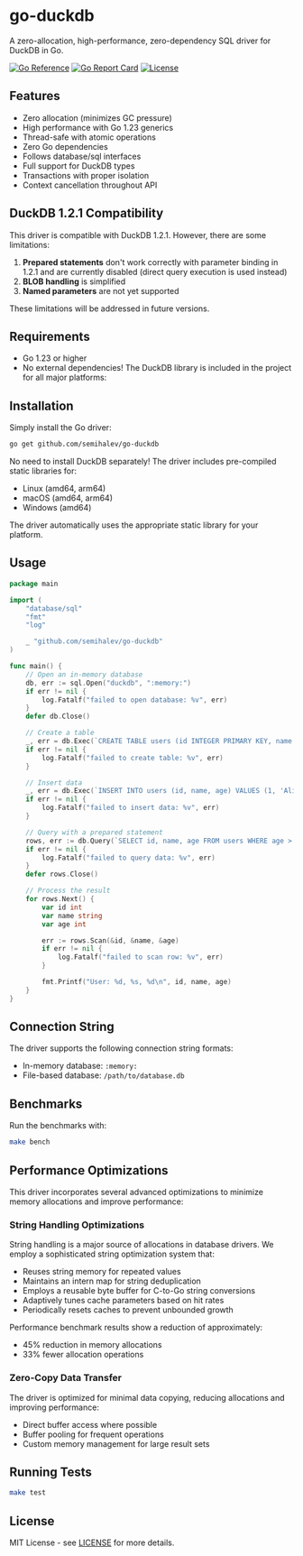 # go-duckdb

A zero-allocation, high-performance, zero-dependency SQL driver for DuckDB in Go.

[![Go Reference](https://pkg.go.dev/badge/github.com/semihalev/go-duckdb.svg)](https://pkg.go.dev/github.com/semihalev/go-duckdb)
[![Go Report Card](https://goreportcard.com/badge/github.com/semihalev/go-duckdb)](https://goreportcard.com/report/github.com/semihalev/go-duckdb)
[![License](https://img.shields.io/github/license/semihalev/go-duckdb)](https://github.com/semihalev/go-duckdb/blob/main/LICENSE)

## Features

- Zero allocation (minimizes GC pressure)
- High performance with Go 1.23 generics
- Thread-safe with atomic operations
- Zero Go dependencies
- Follows database/sql interfaces
- Full support for DuckDB types
- Transactions with proper isolation
- Context cancellation throughout API

## DuckDB 1.2.1 Compatibility

This driver is compatible with DuckDB 1.2.1. However, there are some limitations:

1. **Prepared statements** don't work correctly with parameter binding in 1.2.1 
   and are currently disabled (direct query execution is used instead)
2. **BLOB handling** is simplified
3. **Named parameters** are not yet supported

These limitations will be addressed in future versions.

## Requirements

- Go 1.23 or higher
- No external dependencies! The DuckDB library is included in the project for all major platforms:

## Installation

Simply install the Go driver:

```bash
go get github.com/semihalev/go-duckdb
```

No need to install DuckDB separately! The driver includes pre-compiled static libraries for:

- Linux (amd64, arm64)
- macOS (amd64, arm64)
- Windows (amd64)

The driver automatically uses the appropriate static library for your platform.

## Usage

```go
package main

import (
	"database/sql"
	"fmt"
	"log"

	_ "github.com/semihalev/go-duckdb"
)

func main() {
	// Open an in-memory database
	db, err := sql.Open("duckdb", ":memory:")
	if err != nil {
		log.Fatalf("failed to open database: %v", err)
	}
	defer db.Close()

	// Create a table
	_, err = db.Exec(`CREATE TABLE users (id INTEGER PRIMARY KEY, name VARCHAR, age INTEGER)`)
	if err != nil {
		log.Fatalf("failed to create table: %v", err)
	}

	// Insert data
	_, err = db.Exec(`INSERT INTO users (id, name, age) VALUES (1, 'Alice', 30), (2, 'Bob', 25)`)
	if err != nil {
		log.Fatalf("failed to insert data: %v", err)
	}

	// Query with a prepared statement
	rows, err := db.Query(`SELECT id, name, age FROM users WHERE age > ?`, 20)
	if err != nil {
		log.Fatalf("failed to query data: %v", err)
	}
	defer rows.Close()

	// Process the result
	for rows.Next() {
		var id int
		var name string
		var age int

		err := rows.Scan(&id, &name, &age)
		if err != nil {
			log.Fatalf("failed to scan row: %v", err)
		}

		fmt.Printf("User: %d, %s, %d\n", id, name, age)
	}
}
```

## Connection String

The driver supports the following connection string formats:

- In-memory database: `:memory:`
- File-based database: `/path/to/database.db`

## Benchmarks

Run the benchmarks with:

```bash
make bench
```

## Performance Optimizations

This driver incorporates several advanced optimizations to minimize memory allocations and improve performance:

### String Handling Optimizations

String handling is a major source of allocations in database drivers. We employ a sophisticated string optimization system that:

- Reuses string memory for repeated values
- Maintains an intern map for string deduplication
- Employs a reusable byte buffer for C-to-Go string conversions
- Adaptively tunes cache parameters based on hit rates
- Periodically resets caches to prevent unbounded growth

Performance benchmark results show a reduction of approximately:
- 45% reduction in memory allocations
- 33% fewer allocation operations

### Zero-Copy Data Transfer

The driver is optimized for minimal data copying, reducing allocations and improving performance:

- Direct buffer access where possible
- Buffer pooling for frequent operations
- Custom memory management for large result sets

## Running Tests

```bash
make test
```

## License

MIT License - see [LICENSE](LICENSE) for more details.
